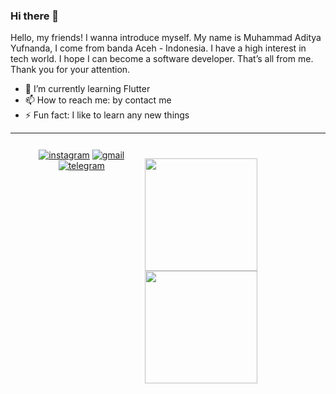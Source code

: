 ### Hi there 👋 

Hello, my friends! I wanna introduce myself. My name is Muhammad Aditya Yufnanda, I come from banda Aceh - Indonesia. I have a high interest in tech world. I hope I can become a software developer. That’s all from me. Thank you for your attention.

- 🌱 I’m currently learning Flutter
- 📫 How to reach me: by contact me
- ⚡ Fun fact: I like to learn any new things

---

<div style="display: flex; flex-direction: row; justify-content: space-evenly; padding: 12px;">
<div align="center" style="padding: 0 20px;">
    <a href="https://instagram.com/adityayufnanda" target=""><img alt="instagram" src="https://img.shields.io/badge/Instagram-E4405F?style=for-the-badge&logo=instagram&logoColor=white"></a>
    <a href="mailto:adityayufnanda25@gmail.com" target=""><img alt="gmail" src="https://img.shields.io/badge/Gmail-D14836?style=for-the-badge&logo=gmail&logoColor=white"></a>
    <a href="" target="_blank"><img alt="telegram" src="https://img.shields.io/badge/Telegram-2CA5E0?style=for-the-badge&logo=telegram&logoColor=white"></a><br><br>
  </div>

<p align="left">
<a href="https://github.com/muhammamdsurya">
  <img height="180em" src="https://github-readme-stats-eight-theta.vercel.app/api?username=Adith25&show_icons=true&theme=algolia&include_all_commits=true&count_private=true"/>
  <img height="180em" src="https://github-readme-stats-eight-theta.vercel.app/api/top-langs/?username=Adith25&layout=compact&langs_count=8&theme=algolia"/>
</a>
</p>
